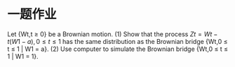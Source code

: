 # 一题作业
Let {Wt,t ≥ 0} be a Brownian motion.
(1) Show that the process ${Zt = Wt−t(W1−a),0 ≤ t ≤ 1}$ has the same distribution as the Brownian bridge {Wt,0 ≤ t ≤ 1 | W1 = a}.
(2) Use computer to simulate the Brownian bridge {Wt,0 ≤ t ≤ 1 | W1 = 1}.
